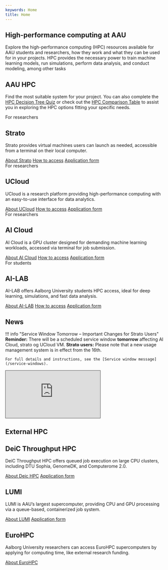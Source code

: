 ```yaml
---
keywords: Home
title: Home
---
```


<section class="hero">
    <div class="hero-inner">
        <div class="hero-left">
            <h1>High-performance computing at AAU</h1>
        </div>
        <div class="hero-right"></div>
    </div>
</section>

Explore the high-performance computing (HPC) resources available for AAU students and researchers, how they work and what they can be used for in your projects. HPC provides the necessary power to train machine learning models, run simulations, perform data analysis, and conduct modeling, among other tasks

## AAU HPC

Find the most suitable system for your project. You can also complete the [HPC Decision Tree Quiz](/hpc-decision-tree/) or check out the [HPC Comparison Table](/hpc-comparison-table/) to assist you in exploring the HPC options fitting your specific needs.

<div class="custom-grid-4">
    <div class="custom-grid-item">
        <div class="label label-researcher">For researchers</div>
        <h2>Strato</h2>
        <p class="custom-grid-feature">Strato provides virtual machines users can launch as needed, accessible from a terminal on their local computer.</p>
        <a href="/strato/"><i class="bi bi-info-circle"></i>About Strato</a>
        <a href="/strato/how-to-access/"><i class="bi bi-key"></i>How to access</a>
        <a href="https://forms.office.com/e/r1u0QXH4KJ"><i class="bi bi-file-earmark-text"></i>Application form</a>
    </div>
    <div class="custom-grid-item">
        <div class="label label-researcher">For researchers</div>
        <h2>UCloud</h2>
        <p class="custom-grid-feature">UCloud is a research platform providing high-performance computing with an easy-to-use interface for data analytics.</p>
        <a href="/ucloud/"><i class="bi bi-info-circle"></i>About UCloud</a>
        <a href="/ucloud/how-to-access/"><i class="bi bi-key"></i>How to access</a>
        <a href="https://forms.office.com/e/8Khbr1TJGC"><i class="bi bi-file-earmark-text"></i>Application form</a>
    </div>
    <div class="custom-grid-item">
        <div class="label label-researcher">For researchers</div>
        <h2>AI Cloud</h2>
        <p class="custom-grid-feature">AI Cloud is a GPU cluster designed for demanding machine learning workloads, accessed via terminal for job submission.</p>
        <a href="/ai-cloud/"><i class="bi bi-info-circle"></i>About AI Cloud</a>
        <a href="/ai-cloud/how-to-access/"><i class="bi bi-key"></i>How to access</a>
        <a href="https://serviceportal.aau.dk/serviceportal?id=sc_cat_item&sys_id=37b26fd4c3afee10f0f3041ad00131d0"><i class="bi bi-file-earmark-text"></i>Application form</a>
    </div>
    <div class="custom-grid-item">
        <div class="label label-student">For students</div>
        <h2>AI-LAB</h2>
        <p class="custom-grid-feature">AI-LAB offers Aalborg University students HPC access, ideal for deep learning, simulations, and fast data analysis.</p>
        <a href="/ai-lab/"><i class="bi bi-info-circle"></i>About AI-LAB</a>
        <a href="/ai-lab/how-to-access/"><i class="bi bi-key"></i>How to access</a>
        <a href="https://forms.office.com/e/caEhCRmqVN"><i class="bi bi-file-earmark-text"></i>Application form</a>
    </div>
</div>

## News
!!! info  "Service Window Tomorrow – Important Changes for Strato Users"
    **Reminder:** There will be a scheduled service window **tomorrow** affecting AI Cloud, strato og UCloud VM. **Strato users:** Please note that a new usage management system is in effect from the 16th. 

    For full details and instructions, see the [Service window message](/service-windows).
   
<div class="video-container">
  <iframe src="https://panopto.aau.dk/Panopto/Pages/Embed.aspx?id=cbfb191c-fde8-4dec-998e-b2b800ba6b03&amp;autoplay=false&amp;offerviewer=true&amp;showtitle=false&amp;showbrand=true&amp;captions=false&amp;interactivity=all"
          allowfullscreen=""
          allow="autoplay"
          style="border: 1px solid #464646;"></iframe>
</div>

## External HPC

<div class="custom-grid-4">
    <div class="custom-grid-item">
        <h2>DeiC Throughput HPC</h2>
        <p class="custom-grid-feature">DeiC Throughput HPC offers queued job execution on large CPU clusters, including DTU Sophia, GenomeDK, and Computerome 2.0.</p>
        <a href="/external-hpc/deic-resources/"><i class="bi bi-info-circle"></i>About Deic HPC</a>
        <a href="https://forms.office.com/e/DxRA4hPK84"><i class="bi bi-file-earmark-text"></i>Application form</a>
    </div>
    <div class="custom-grid-item">
        <h2>LUMI</h2>
        <p class="custom-grid-feature">LUMI is AAU’s largest supercomputer, providing CPU and GPU processing via a queue-based, containerized job system.</p>
        <a href="/external-hpc/lumi/"><i class="bi bi-info-circle"></i>About LUMI</a>
        <a href="https://forms.office.com/e/4XC48iVu4S"><i class="bi bi-file-earmark-text"></i>Application form</a>
    </div>
    <div class="custom-grid-item">
        <h2>EuroHPC</h2>
        <p class="custom-grid-feature">Aalborg University researchers can access EuroHPC supercomputers by applying for computing time, like external research funding.</p>
        <a href="/external-hpc/eurohpc-resources/"><i class="bi bi-info-circle"></i>About EuroHPC</a>
    </div>
</div>

